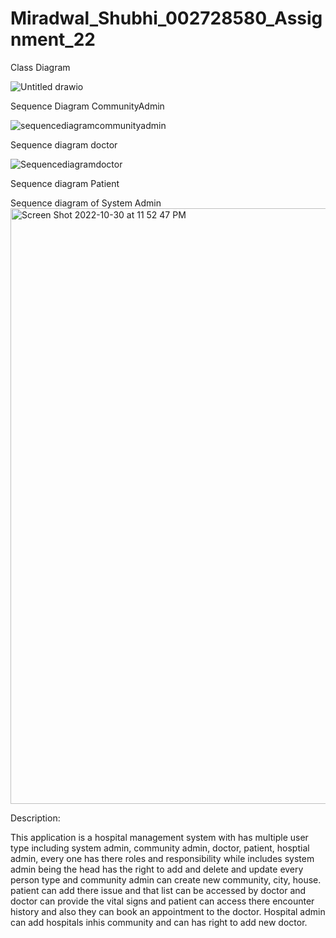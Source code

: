 # Miradwal_Shubhi_002728580_Assignment_22


Class Diagram

![Untitled drawio](https://user-images.githubusercontent.com/114192364/198923936-b88406ce-edc3-4260-87de-5cf247e8a0e8.png)

Sequence Diagram CommunityAdmin


![sequencediagramcommunityadmin](https://user-images.githubusercontent.com/114192364/198925870-175fd030-d511-4f65-a125-702857945f37.png)


Sequence diagram doctor

![Sequencediagramdoctor](https://user-images.githubusercontent.com/114192364/198926222-cffd8680-ed68-4382-aff5-ad64578f7411.jpeg)


Sequence diagram Patient

Sequence diagram of System Admin
<img width="953" alt="Screen Shot 2022-10-30 at 11 52 47 PM" src="https://user-images.githubusercontent.com/114192364/198928335-42835f4f-e3fe-4c9d-8c83-d788371d43a4.png">

Description:

This application is a hospital management system with has multiple user type including system admin, community admin, doctor, patient, hosptial admin, every one has there roles and responsibility while includes system admin being the head has the right to add and delete and update every person type and community admin can create new community, city, house. patient can add there issue and that list can be accessed by doctor and doctor can provide the vital signs and patient can access there encounter history and also they can book an appointment to the doctor. Hospital admin can add hospitals inhis community and can has right to add new doctor.
